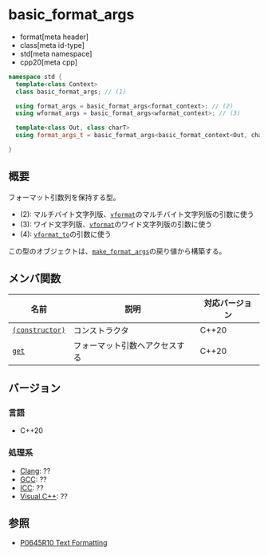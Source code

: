 # basic_format_args
* format[meta header]
* class[meta id-type]
* std[meta namespace]
* cpp20[meta cpp]

```cpp
namespace std {
  template<class Context>
  class basic_format_args; // (1)

  using format_args = basic_format_args<format_context>; // (2)
  using wformat_args = basic_format_args<wformat_context>; // (3)

  template<class Out, class charT>
  using format_args_t = basic_format_args<basic_format_context<Out, charT>>; // (4)

}
```

## 概要
フォーマット引数列を保持する型。

* (2): マルチバイト文字列版、[`vformat`](vformat.md)のマルチバイト文字列版の引数に使う
* (3): ワイド文字列版、[`vformat`](vformat.md)のワイド文字列版の引数に使う
* (4): [`vformat_to`](vformat_to.md)の引数に使う

この型のオブジェクトは、[`make_format_args`](make_format_args.md)の戻り値から構築する。

## メンバ関数

| 名前                                                   | 説明                              | 対応バージョン |
|--------------------------------------------------------|-----------------------------------|----------------|
| [`(constructor)`](basic_format_args/op_constructor.md) | コンストラクタ                    | C++20          |
| [`get`](basic_format_args/get.md)                      | フォーマット引数へアクセスする    | C++20          |

## バージョン
### 言語
- C++20

### 処理系
- [Clang](/implementation.md#clang): ??
- [GCC](/implementation.md#gcc): ??
- [ICC](/implementation.md#icc): ??
- [Visual C++](/implementation.md#visual_cpp): ??

## 参照

* [P0645R10 Text Formatting](http://www.open-std.org/jtc1/sc22/wg21/docs/papers/2019/p0645r10.html)
